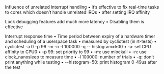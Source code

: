Influence of unrelated interrupt handling 
• It’s effective to fix real-time tasks to cores which doesn’t handle unrelated IRQs 
• after setting IRQ affinity

Lock debugging features add much more latency 
• Disabling them is effective

Interrupt response time 
• Time period between expiry of a hardware timer and scheduling of a userspace task 
• measured by cyclictest (in rt-tests) 
• cyclictest -a 0 -p 99 -m -n -l 100000 -q -- histogram=500 
• -a: set CPU affinity to CPU0 
• -p 99: set priority to 99 • -m: use mlockall 
• -n: use clock_nanosleep to measure time 
• -l 100000: number of trials 
• -q: don’t print anything while testing 
• --histogram=50: print histogram 0-49us after the test